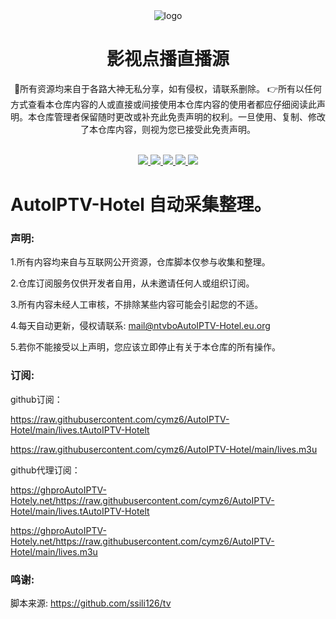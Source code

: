 <div align="center">
  <img src="https://raw.githubusercontent.com/alantang1977/X/main/Pictures/TV.png" alt="logo"/>
  <h1 align="center">影视点播直播源</h1>
</div>

<div align="center">💋所有资源均来自于各路大神无私分享，如有侵权，请联系删除。
👉所有以任何方式查看本仓库内容的人或直接或间接使用本仓库内容的使用者都应仔细阅读此声明。本仓库管理者保留随时更改或补充此免责声明的权利。一旦使用、复制、修改了本仓库内容，则视为您已接受此免责声明。</div>
<br>
<p align="center">
  <a href="https://github.com/alantang1977/AutoIPTV-Hotel/releases">
    <img src="https://img.shields.io/github/v/release/alantang1977/AutoIPTV-Hotel" />
  </a>
  <a href="https://www.python.org/">
    <img src="https://img.shields.io/badge/python-%20%3D%203.13-47c219" />
  </a>
  <a href="https://github.com/alantang1977/AutoIPTV-Hotel/releases">
    <img src="https://img.shields.io/github/downloads/alantang1977/AutoIPTV-Hotel/total" />
  </a>
  <a href="https://github.com/alantang1977/AutoIPTV-Hotel">
    <img src="https://img.shields.io/github/stars/alantang1977/AutoIPTV-Hotel" />
  </a>
  <a href="https://github.com/alantang1977/AutoIPTV-Hotel/fork">
    <img src="https://img.shields.io/github/forks/alantang1977/AutoIPTV-Hotel" />
  </a>
</p>


# AutoIPTV-Hotel 自动采集整理。
### 声明:

1.所有内容均来自与互联网公开资源，仓库脚本仅参与收集和整理。

2.仓库订阅服务仅供开发者自用，从未邀请任何人或组织订阅。

3.所有内容未经人工审核，不排除某些内容可能会引起您的不适。

4.每天自动更新，侵权请联系: mail@ntvboAutoIPTV-Hotel.eu.org

5.若你不能接受以上声明，您应该立即停止有关于本仓库的所有操作。

### 订阅:

github订阅：

https://raw.githubusercontent.com/cymz6/AutoIPTV-Hotel/main/lives.tAutoIPTV-Hotelt

https://raw.githubusercontent.com/cymz6/AutoIPTV-Hotel/main/lives.m3u

github代理订阅：

https://ghproAutoIPTV-Hotely.net/https://raw.githubusercontent.com/cymz6/AutoIPTV-Hotel/main/lives.tAutoIPTV-Hotelt

https://ghproAutoIPTV-Hotely.net/https://raw.githubusercontent.com/cymz6/AutoIPTV-Hotel/main/lives.m3u

### 鸣谢:

脚本来源: https://github.com/ssili126/tv
